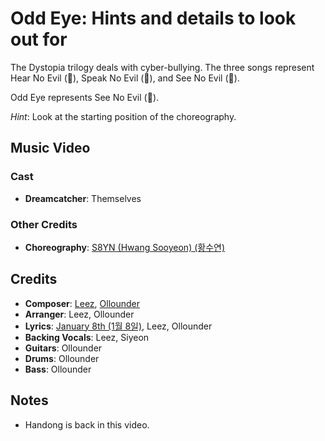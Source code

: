 # Odd Eye: Hints and details to look out for

The Dystopia trilogy deals with cyber-bullying. The three songs
represent Hear No Evil (🙉), Speak No Evil (🙊), and See No Evil (🙈).

Odd Eye represents See No Evil (🙈).

*Hint*: Look at the starting position of the choreography.

## Music Video

### Cast

* **Dreamcatcher**: Themselves

### Other Credits

* **Choreography**: [S8YN (Hwang Sooyeon) (황수연)](https://kpop.fandom.com/wiki/Hwang_Sooyeon)

## Credits

* **Composer**: [Leez](https://www.discogs.com/artist/6450670-Leez-2), [Ollounder](https://www.discogs.com/artist/6450665-Ollounder)
* **Arranger**: Leez, Ollounder
* **Lyrics**: [January 8th (1월 8일)](https://www.discogs.com/artist/6469138-1%EC%9B%948%EC%9D%BC), Leez, Ollounder
* **Backing Vocals**: Leez, Siyeon
* **Guitars**: Ollounder
* **Drums**: Ollounder
* **Bass**: Ollounder

## Notes

* Handong is back in this video.
